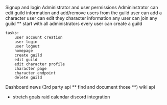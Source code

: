 Signup and login
Administrator and user permissions
    Admininstrator can edit guild information and add/remove users from the guild
    user can add a character
    user can edit they character information
    any user can join any guild **
    start with all administrators
    every user can create a guild

    tasks:
        user account creation
        user login
        user logout
        homepage
        create guild
        edit guild
        edit character profile
        character page 
        character endpoint
        delete guild

Dashboard 
    news (3rd party api ** find and document those **)
    wiki api 



* stretch goals
    raid calendar
    discord integration